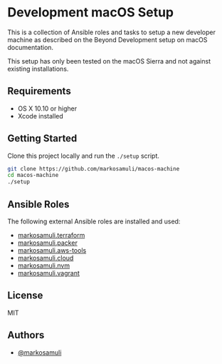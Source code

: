 Development macOS Setup
=======================

This is a collection of Ansible roles and tasks to setup a new developer machine as described on the Beyond Development setup on macOS documentation.

This setup has only been tested on the macOS Sierra and not against existing installations.

Requirements
------------

- OS X 10.10 or higher
- Xcode installed

Getting Started
---------------

Clone this project locally and run the `./setup` script.

```bash
git clone https://github.com/markosamuli/macos-machine
cd macos-machine
./setup
```

Ansible Roles
-------------

The following external Ansible roles are installed and used:

- [markosamuli.terraform](https://github.com/markosamuli/ansible-terraform)
- [markosamuli.packer](https://github.com/markosamuli/ansible-packer)
- [markosamuli.aws-tools](https://github.com/markosamuli/ansible-aws-tools)
- [markosamuli.cloud](https://github.com/markosamuli/ansible-cloud)
- [markosamuli.nvm](https://github.com/markosamuli/ansible-nvm)
- [markosamuli.vagrant](https://github.com/markosamuli/ansible-vagrant)

License
-------

MIT

Authors
-------

- [@markosamuli](https://github.com/markosamuli)
